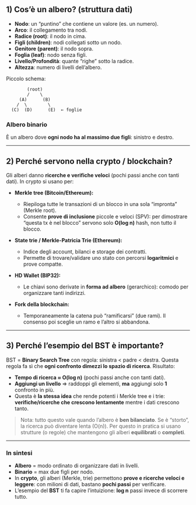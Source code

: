 ## 1) Cos’è un albero? (struttura dati)

* **Nodo**: un “puntino” che contiene un valore (es. un numero).
* **Arco**: il collegamento tra nodi.
* **Radice (root)**: il nodo in cima.
* **Figli (children)**: nodi collegati sotto un nodo.
* **Genitore (parent)**: il nodo sopra.
* **Foglia (leaf)**: nodo senza figli.
* **Livello/Profondità**: quante “righe” sotto la radice.
* **Altezza**: numero di livelli dell’albero.

Piccolo schema:

```
        (root)
        /    \
     (A)      (B)
    /  \        \
  (C)  (D)      (E)  ← foglie
```

### Albero binario

È un albero dove **ogni nodo ha al massimo due figli**: sinistro e destro.

---

## 2) Perché servono nella crypto / blockchain?

Gli alberi danno **ricerche e verifiche veloci** (pochi passi anche con tanti dati). In crypto si usano per:

* **Merkle tree (Bitcoin/Ethereum):**

  * Riepiloga tutte le transazioni di un blocco in una sola “impronta” (Merkle root).
  * Consente **prove di inclusione** piccole e veloci (SPV): per dimostrare “questa tx è nel blocco” servono solo **O(log n)** hash, non tutto il blocco.

* **State trie / Merkle-Patricia Trie (Ethereum):**

  * Indice degli account, bilanci e storage dei contratti.
  * Permette di trovare/validare uno stato con percorsi **logaritmici** e prove compatte.

* **HD Wallet (BIP32):**

  * Le chiavi sono derivate in **forma ad albero** (gerarchico): comodo per organizzare tanti indirizzi.

* **Fork della blockchain:**

  * Temporaneamente la catena può “ramificarsi” (due rami). Il consenso poi sceglie un ramo e l’altro si abbandona.

---

## 3) Perché l’esempio del BST è importante?

BST = **Binary Search Tree** con regola: sinistra < padre < destra.
Questa regola fa sì che **ogni confronto dimezzi lo spazio di ricerca**. Risultato:

* **Tempo di ricerca ≈ O(log n)** (pochi passi anche con tanti dati).
* **Aggiungi un livello** ⇒ raddoppi gli elementi, **ma** aggiungi solo **1** confronto in più.
* Questa è **la stessa idea** che rende potenti i Merkle tree e i trie:
  **verifiche/ricerche che crescono lentamente** mentre i dati crescono tanto.

> Nota: tutto questo vale quando l’albero è **ben bilanciato**. Se è “storto”, la ricerca può diventare lenta (O(n)). Per questo in pratica si usano strutture (o regole) che mantengono gli alberi **equilibrati** o **completi**.

---

### In sintesi

* **Albero** = modo ordinato di organizzare dati in livelli.
* **Binario** = max due figli per nodo.
* In **crypto**, gli alberi (Merkle, trie) permettono **prove e ricerche veloci e leggere**: con milioni di dati, bastano **pochi passi** per verificare.
* L’esempio del **BST** ti fa capire l’intuizione: **log n** passi invece di scorrere tutto.
